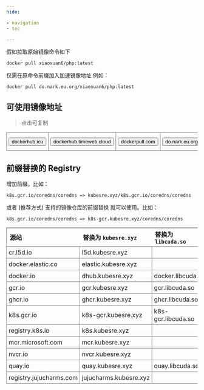 ```yaml
---
hide:

- navigation
- toc

---
```


假如拉取原始镜像命令如下

```docker
docker pull xiaoxuan6/php:latest
```

仅需在原命令前缀加入加速镜像地址 例如：

```docker
docker pull do.nark.eu.org/xiaoxuan6/php:latest
```

## 可使用镜像地址

> 点击可复制

<table>
    <tr>
        <td>
            <div class="opt">
                <button class="btn" data-clipboard-text="dockerhub.icu">
                    dockerhub.icu
                </button>
            </div>
        </td>
        <td>
            <div class="opt">
                <button class="btn" data-clipboard-text="dockerhub.timeweb.cloud">
                    dockerhub.timeweb.cloud
                </button>
            </div>
        </td>
        <td>
            <div class="opt">
                <button class="btn" data-clipboard-text="dockerpull.com">
                    dockerpull.com
                </button>
            </div>
        </td>
        <td>
            <div class="opt">
                <button class="btn" data-clipboard-text="do.nark.eu.org">
                    do.nark.eu.org
                </button>
            </div>
        </td>
        <td>
            <div class="opt">
                <button class="btn" data-clipboard-text="docker.1panel.live">
                    docker.1panel.live
                </button>
            </div>
        </td>
        <td>
            <div class="opt">
                <button class="btn" data-clipboard-text="docker.registry.cyou">
                    docker.registry.cyou
                </button>
            </div>
        </td>
        <td>
            <div class="opt">
                <button class="btn" data-clipboard-text="docker-cf.registry.cyou">
                    docker-cf.registry.cyou
                </button>
            </div>
        </td>
        <td>
            <div class="opt">
                <button class="btn" data-clipboard-text="docker.actima.top">
                    docker.actima.top
                </button>
            </div>
        </td>
        <td>
            <div class="opt">
                <button class="btn" data-clipboard-text="dockerhub.o0o.us.kg">
                    dockerhub.o0o.us.kg
                </button>
            </div>
        </td>
    </tr>
</table>

<style>
table {
    width: 100%;
    border-collapse: collapse; /* 合并边框 */
}
td {
    padding: 5px;
    border: 1px solid #757575; /* 单元格边框 */
}
tr {
    border: 1px solid #757575;
}
.opt {
    display: inline-block;
    width: auto; /* 让div宽度根据内容自适应 */
}
.btn {
    display: block;
    width: 100%;
    box-sizing: border-box; /* 确保padding和border不会影响宽度 */
}
</style>
<script src="https://cdnjs.cloudflare.com/ajax/libs/clipboard.js/2.0.11/clipboard.min.js"></script>

## 前缀替换的 Registry

增加前缀。比如：

```docker
k8s.gcr.io/coredns/coredns => kubesre.xyz/k8s.gcr.io/coredns/coredns
```

或者 (推荐方式) 支持的镜像仓库的前缀替换 就可以使用。比如：

```docker
k8s.gcr.io/coredns/coredns => k8s-gcr.kubesre.xyz/coredns/coredns
```

|源站 | 替换为 `kubesre.xyz`| 替换为 `libcuda.so` |
|:---|:---|:---|
|cr.l5d.io | l5d.kubesre.xyz||
|docker.elastic.co | elastic.kubesre.xyz||
|docker.io | dhub.kubesre.xyz| docker.libcuda.so |
|gcr.io | gcr.kubesre.xyz| gcr.libcuda.so |
|ghcr.io | ghcr.kubesre.xyz| ghcr.libcuda.so |
|k8s.gcr.io | k8s-gcr.kubesre.xyz| k8s-gcr.libcuda.so |
|registry.k8s.io | k8s.kubesre.xyz||
|mcr.microsoft.com | mcr.kubesre.xyz||
|nvcr.io | nvcr.kubesre.xyz||
|quay.io | quay.kubesre.xyz| quay.libcuda.so |
|registry.jujucharms.com | jujucharms.kubesre.xyz||